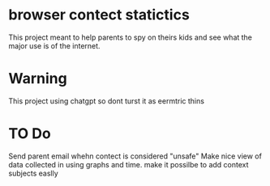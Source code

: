 # browser contect statictics 
This project meant to help parents to spy on theirs kids and see what the major use is of the internet. 

Warning
===========
This project  using chatgpt so dont turst it as eermtric thins

TO Do
==========
Send parent email whehn contect is considered "unsafe"
Make nice view of data collected in using graphs and time.
make it possilbe to add context subjects easlly
